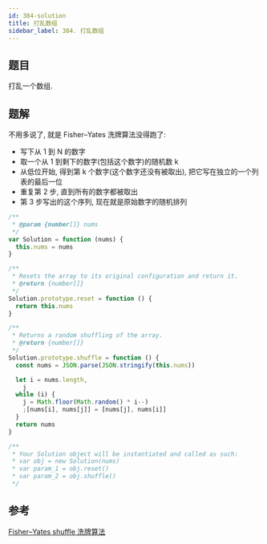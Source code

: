 ```yaml
---
id: 384-solution
title: 打乱数组
sidebar_label: 384. 打乱数组
---
```


## 题目

打乱一个数组.

## 题解

不用多说了, 就是 Fisher–Yates 洗牌算法没得跑了:

- 写下从 1 到 N 的数字
- 取一个从 1 到剩下的数字(包括这个数字)的随机数 k
- 从低位开始, 得到第 k 个数字(这个数字还没有被取出), 把它写在独立的一个列表的最后一位
- 重复第 2 步, 直到所有的数字都被取出
- 第 3 步写出的这个序列, 现在就是原始数字的随机排列

```ts
/**
 * @param {number[]} nums
 */
var Solution = function (nums) {
  this.nums = nums
}

/**
 * Resets the array to its original configuration and return it.
 * @return {number[]}
 */
Solution.prototype.reset = function () {
  return this.nums
}

/**
 * Returns a random shuffling of the array.
 * @return {number[]}
 */
Solution.prototype.shuffle = function () {
  const nums = JSON.parse(JSON.stringify(this.nums))

  let i = nums.length,
    j
  while (i) {
    j = Math.floor(Math.random() * i--)
    ;[nums[i], nums[j]] = [nums[j], nums[i]]
  }
  return nums
}

/**
 * Your Solution object will be instantiated and called as such:
 * var obj = new Solution(nums)
 * var param_1 = obj.reset()
 * var param_2 = obj.shuffle()
 */
```

## 参考

[Fisher–Yates shuffle 洗牌算法](https://gaohaoyang.github.io/2016/10/16/shuffle-algorithm/)
